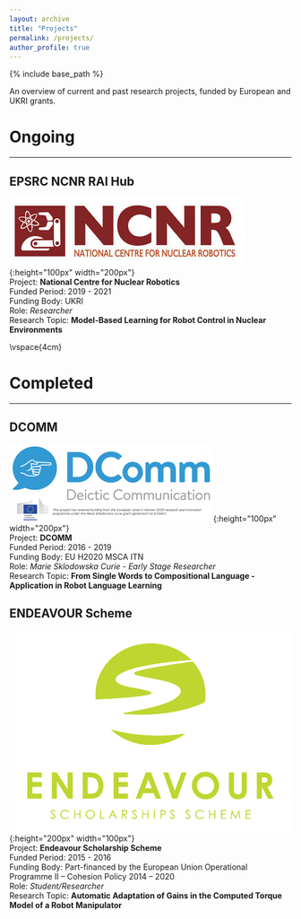 ```yaml
---
layout: archive
title: "Projects"
permalink: /projects/
author_profile: true
---
```


{% include base_path %}

An overview of current and past research projects, funded by European and UKRI grants.


# Ongoing
------

## **EPSRC NCNR RAI Hub**

![](/images/ncnr.jpeg){:height="100px" width="200px"}  
Project: __National Centre for Nuclear Robotics__  
Funded Period: 2019 - 2021   
Funding Body: UKRI   
Role: _Researcher_   
Research Topic: __Model-Based Learning for Robot Control in Nuclear Environments__

\vspace{4cm}

# Completed
------

## **DCOMM**

![](/images/dcommlogo.png){:height="100px" width="200px"}  
Project: __DCOMM__   
Funded Period: 2016 - 2019   
Funding Body: EU H2020 MSCA ITN  
Role: _Marie Sklodowska Curie - Early Stage Researcher_  
Research Topic: __From Single Words to Compositional Language - Application in Robot Language Learning__


## **ENDEAVOUR Scheme**

![](/images/Endeavour_logo.jpg){:height="200px" width="100px"}  
Project: __Endeavour Scholarship Scheme__   
Funded Period: 2015 - 2016   
Funding Body: Part-financed by the European Union Operational Programme II – Cohesion Policy 2014 – 2020   
Role: _Student/Researcher_   
Research Topic: __Automatic Adaptation of Gains in the Computed Torque Model of a Robot Manipulator__ 


